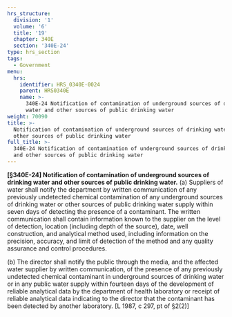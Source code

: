 ```yaml
---
hrs_structure:
  division: '1'
  volume: '6'
  title: '19'
  chapter: 340E
  section: '340E-24'
type: hrs_section
tags:
  - Government
menu:
  hrs:
    identifier: HRS_0340E-0024
    parent: HRS0340E
    name: >-
      340E-24 Notification of contamination of underground sources of drinking
      water and other sources of public drinking water
weight: 70090
title: >-
  Notification of contamination of underground sources of drinking water and
  other sources of public drinking water
full_title: >-
  340E-24 Notification of contamination of underground sources of drinking water
  and other sources of public drinking water
---
```

**[§340E-24] Notification of contamination of underground sources of drinking water and other sources of public drinking water.** (a) Suppliers of water shall notify the department by written communication of any previously undetected chemical contamination of any underground sources of drinking water or other sources of public drinking water supply within seven days of detecting the presence of a contaminant. The written communication shall contain information known to the supplier on the level of detection, location (including depth of the source), date, well construction, and analytical method used, including information on the precision, accuracy, and limit of detection of the method and any quality assurance and control procedures.

(b) The director shall notify the public through the media, and the affected water supplier by written communication, of the presence of any previously undetected chemical contaminant in underground sources of drinking water or in any public water supply within fourteen days of the development of reliable analytical data by the department of health laboratory or receipt of reliable analytical data indicating to the director that the contaminant has been detected by another laboratory. [L 1987, c 297, pt of §2(2)]
